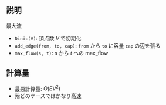 ## 説明

最大流

- `Dinic(V)`: 頂点数 $V$ で初期化
- `add_edge(from, to, cap)`: `from` から `to` に容量 `cap` の辺を張る
- `max_flow(s, t)`: $s$ から $t$ への max_flow

## 計算量

- 最悪計算量: $O(EV^2)$
- 殆どのケースではかなり高速